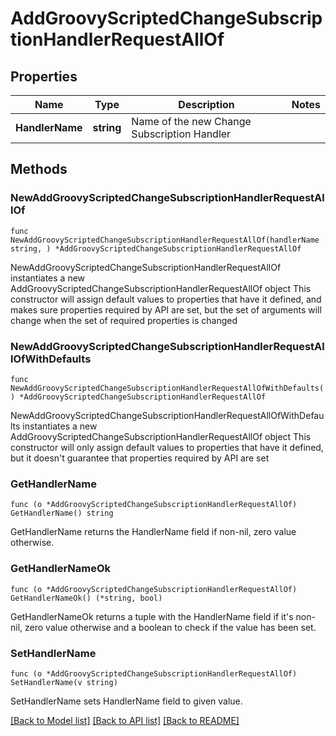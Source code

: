 # AddGroovyScriptedChangeSubscriptionHandlerRequestAllOf

## Properties

Name | Type | Description | Notes
------------ | ------------- | ------------- | -------------
**HandlerName** | **string** | Name of the new Change Subscription Handler | 

## Methods

### NewAddGroovyScriptedChangeSubscriptionHandlerRequestAllOf

`func NewAddGroovyScriptedChangeSubscriptionHandlerRequestAllOf(handlerName string, ) *AddGroovyScriptedChangeSubscriptionHandlerRequestAllOf`

NewAddGroovyScriptedChangeSubscriptionHandlerRequestAllOf instantiates a new AddGroovyScriptedChangeSubscriptionHandlerRequestAllOf object
This constructor will assign default values to properties that have it defined,
and makes sure properties required by API are set, but the set of arguments
will change when the set of required properties is changed

### NewAddGroovyScriptedChangeSubscriptionHandlerRequestAllOfWithDefaults

`func NewAddGroovyScriptedChangeSubscriptionHandlerRequestAllOfWithDefaults() *AddGroovyScriptedChangeSubscriptionHandlerRequestAllOf`

NewAddGroovyScriptedChangeSubscriptionHandlerRequestAllOfWithDefaults instantiates a new AddGroovyScriptedChangeSubscriptionHandlerRequestAllOf object
This constructor will only assign default values to properties that have it defined,
but it doesn't guarantee that properties required by API are set

### GetHandlerName

`func (o *AddGroovyScriptedChangeSubscriptionHandlerRequestAllOf) GetHandlerName() string`

GetHandlerName returns the HandlerName field if non-nil, zero value otherwise.

### GetHandlerNameOk

`func (o *AddGroovyScriptedChangeSubscriptionHandlerRequestAllOf) GetHandlerNameOk() (*string, bool)`

GetHandlerNameOk returns a tuple with the HandlerName field if it's non-nil, zero value otherwise
and a boolean to check if the value has been set.

### SetHandlerName

`func (o *AddGroovyScriptedChangeSubscriptionHandlerRequestAllOf) SetHandlerName(v string)`

SetHandlerName sets HandlerName field to given value.



[[Back to Model list]](../README.md#documentation-for-models) [[Back to API list]](../README.md#documentation-for-api-endpoints) [[Back to README]](../README.md)



